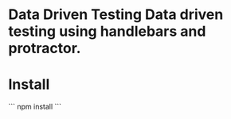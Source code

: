 <h1>Data Driven Testing</b>
Data driven testing using handlebars and protractor.

<h1>Install</h1>
```
npm install
```
